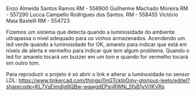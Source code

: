 Enzo Almeida Santos Ramos
RM - 556900
Guilherme Machado Moreira
RM - 557290
Lucca Campello Rodrigues dos Santos.
RM - 558455
Victório Maia Bastelli
RM - 554723

Fizemos um sistema que detecta quando a luminosidade do ambiente ultrapassa o nível adequado para os vinhos armazenados. Acendendo um led verde quando a luminosidade for OK, amarelo para indicar que está em níveis de alerta e vermelho para
indicar que tem algum problema. Quando o led for amarelo tocará um buzzer em um tom e quando for vermelho tocará em outro tom.

Para reproduzir o projeto é só abrir o link e alterar a luminosidade no sensor LDL: https://www.tinkercad.com/things/0nGTckIpGmy-glorious-leelo/editel?sharecode=KL7VsEjmdIg9QBw-wawgdEPsnRWNi_5fsB1yVj1KVRs

